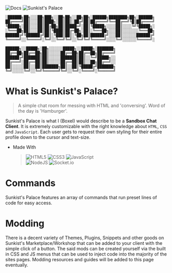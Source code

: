 ![Docs](https://img.shields.io/badge/Docs-WIP-red?style=for-the-badge&link=docs.google.com)
![Sunkist's Palace](https://img.shields.io/badge/Site-Sunkist_Palace-yellow?style=for-the-badge&link=sunkist-palace.net)

```
░██████╗██╗░░░██╗███╗░░██╗██╗░░██╗██╗░██████╗████████╗██╗░██████╗
██╔════╝██║░░░██║████╗░██║██║░██╔╝██║██╔════╝╚══██╔══╝╚█║██╔════╝
╚█████╗░██║░░░██║██╔██╗██║█████═╝░██║╚█████╗░░░░██║░░░░╚╝╚█████╗░
░╚═══██╗██║░░░██║██║╚████║██╔═██╗░██║░╚═══██╗░░░██║░░░░░░░╚═══██╗
██████╔╝╚██████╔╝██║░╚███║██║░╚██╗██║██████╔╝░░░██║░░░░░░██████╔╝
╚═════╝░░╚═════╝░╚═╝░░╚══╝╚═╝░░╚═╝╚═╝╚═════╝░░░░╚═╝░░░░░░╚═════╝░

██████╗░░█████╗░██╗░░░░░░█████╗░░█████╗░███████╗
██╔══██╗██╔══██╗██║░░░░░██╔══██╗██╔══██╗██╔════╝
██████╔╝███████║██║░░░░░███████║██║░░╚═╝█████╗░░
██╔═══╝░██╔══██║██║░░░░░██╔══██║██║░░██╗██╔══╝░░
██║░░░░░██║░░██║███████╗██║░░██║╚█████╔╝███████╗
╚═╝░░░░░╚═╝░░╚═╝╚══════╝╚═╝░░╚═╝░╚════╝░╚══════╝
```
# What is Sunkist's Palace?
> A simple chat room for messing with HTML and 'conversing'. Word of the day is 'Hamburger'.<br>

Sunkist's Palace is what I (Boxel) would describe to be a **Sandbox Chat Client**. It is extremely customizable with the right knowledge about `HTML`, `CSS` and `JavaScript`. Each user gets to request their own styling for their entire profile down to the cursor and text-size.

* Made With
   
  > ![HTML5](https://img.shields.io/badge/html5-%23E34F26.svg?style=for-the-badge&logo=html5&logoColor=white)
  ![CSS3](https://img.shields.io/badge/css3-%231572B6.svg?style=for-the-badge&logo=css3&logoColor=white)
  ![JavaScript](https://img.shields.io/badge/javascript-%23323330.svg?style=for-the-badge&logo=javascript&logoColor=%23F7DF1E)<br>
  > ![NodeJS](https://img.shields.io/badge/node.js-6DA55F?style=for-the-badge&logo=node.js&logoColor=white)
  > ![Socket.io](https://img.shields.io/badge/Socket.io-black?style=for-the-badge&logo=socket.io&badgeColor=010101)

# Commands
Sunkist's Palace features an array of commands that run preset lines of code for easy access.

# Modding
There is a decent variety of Themes, Plugins, Snippets and other goods on Sunkist's Marketplace/Workshop that can be added to your client with the simple click of a button. The said mods can be created yourself via the built in CSS and JS menus that can be used to inject code into the majority of the sites pages.
Modding resources and guides will be added to this page eventually.
